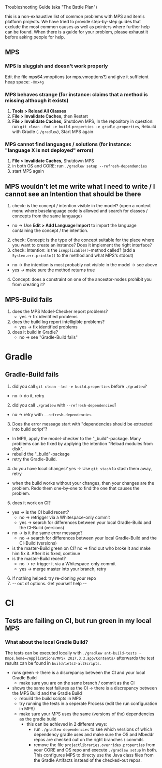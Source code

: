Troubleshooting Guide (aka "The Battle Plan")

this is a non-exhaustive list of common problems with MPS and itemis platform projects. We have tried to provide step-by-step guides that exclude the most common causes as well as pointers where further help can be found. When there is a guide for your problem, please exhaust it before asking people for help.

## MPS

### MPS is sluggish and doesn't work properly

Edit the file mps64.vmoptions (or mps.vmoptions?) and give it sufficient heap space: `-Xmx4g`

### MPS behaves strange (for instance: claims that a method is missing although it exists)

1. **Tools > Reload All Classes**
1. **File > Invalidate Caches**, then Restart
1. **File > Invalidate Caches**, Shutdown MPS, In the repository in question: run `git clean -fxd -e build.properties -e gradle.properties`, Rebuild with Gradle (`./gradlew`), Start MPS again

### MPS cannot find languages / solutions (for instance: "language X is not deployed" errors)

1. **File > Invalidate Caches**, Shutdown MPS
1. in both OS and CORE: run `./gradlew setup --refresh-dependencies`
1. start MPS again

## MPS wouldn't let me write what I need to write / I cannot see an Intention that should be there

1. check: is the concept / intention visible in the model? (open a context menu where baselanguage code is allowed and search for classes / concepts from the same language)
- no -> Use **Edit > Add Language Import** to import the language containing the concept / the intention.
2. check: Concept: is the type of the concept suitable for the place where you want to create an instance? Does it implement the right interface?
3. check: Intention: is the `isApplicable()`-method called? (add a `System.err.println()` to the method and what MPS's stdout)
* no -> the intention is most probably not visible in the model -> see above
* yes -> make sure the method returns true
4. Concept: does a constraint on one of the ancestor-nodes prohibit you from creating it?

## MPS-Build fails

1. does the MPS Model-Checker report problems?
    * yes -> fix identified problems
2. does the build log report intelligible problems?
    * yes -> fix identified problems
3. does it build in Gradle?
    * no -> see "Gradle-Build fails"

# Gradle

## Gradle-Build fails

1. did you call `git clean -fxd -e build.properties` before `./gradlew`?
* no -> do it, retry

2. did you call `./gradlew` with `--refresh-dependencies`?
* no -> retry with `--refresh-dependencies`

3. Does the error message start with "dependencies should be extracted into build script"?
* In MPS, apply the model-checker to the "_build"-package. Many problems can be fixed by applying the intention "Reload modules from disk".
* rebuild the "_build"-package
* retry the Gradle-Build.

4. do you have local changes?
   yes -> Use `git stash` to stash them away, retry
* when the build works without your changes, then your changes are the problem. Redo them one-by-one to find the one that causes the problem.

5. does it work on CI?
* yes -> is the CI build recent?
    * no -> retrigger via a Whitespace-only commit
    * yes -> search for differences between your local Gradle-Build and the CI-Build (versions)
* no -> is it the same error message?
    * no -> search for differences between your local Gradle-Build and the CI-Build (versions)
* is the master-Build green on CI?
  no -> find out who broke it and make him fix it. After it is fixed, continue
* is the master-Build recent?
    * no -> re-trigger it via a Whitespace-only commit
    * yes -> merge master into your branch, retry
6. If nothing helped: try re-cloning your repo
7. -- out of options. Get yourself help --


# CI

## Tests are failing on CI, but run green in my local MPS

### What about the local Gradle Build?
The tests can be executed locally with `./gradlew ant-build-tests -Dmps.home=/Applications/MPS\ 2017.3.3.app/Contents/` afterwards the test results can be found in `build/iets3-allScripts`.

* runs green -> there is a discrepancy between the CI and your local Gradle Build
    - make sure you are on the same branch / commit as the CI
* shows the same test failures as the CI -> there is a discrepancy between the MPS Build and the Gradle Build
    - rebuild the build scripts in MPS
    - try running the tests in a seperate Process (edit the run configuration in MPS)
    - make sure your MPS uses the same (versions of the) dependencies as the gradle build
        - this can be achieved in 2 different ways:
            - run `./gradlew dependencies` to see which versions of which dependency gradle uses and
              make sure the OS and Mbeddr repos are checked out on the right branches / commits
            - remove the file `projectlibraries.overrides.properties` from your CORE and OS repo and execute
              `./gradlew setup` in both. This configures MPS to directy use the Java class files from the Gradle Artifacts instead of the checked-out repos.
